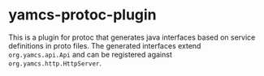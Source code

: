 # yamcs-protoc-plugin

This is a plugin for protoc that generates java interfaces based on service definitions in proto files. The generated
interfaces extend `org.yamcs.api.Api` and can be registered against `org.yamcs.http.HttpServer`.

